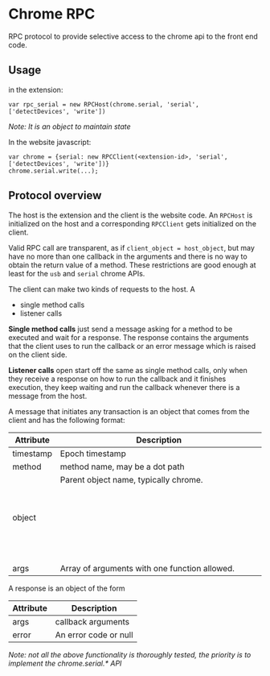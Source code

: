 # Chrome RPC

RPC protocol to provide selective access to the chrome api to the
front end code.

## Usage

in the extension:

	var rpc_serial = new RPCHost(chrome.serial, 'serial', ['detectDevices', 'write'])

*Note: It is an object to maintain state*

In the website javascript:

	var chrome = {serial: new RPCClient(<extension-id>, 'serial', ['detectDevices', 'write'])}
	chrome.serial.write(...);

## Protocol overview

The host is the extension and the client is the website code. An
`RPCHost` is initialized on the host and a corresponding `RPCClient`
gets initialized on the client.

Valid RPC call are transparent, as if `client_object = host_object`,
but may have no more than one callback in the arguments and there is
no way to obtain the return value of a method. These restrictions are
good enough at least for the `usb` and `serial` chrome APIs.

The client can make two kinds of requests to the host. A

- single method calls
- listener calls

**Single method calls** just send a message asking for a method to be
executed and wait for a response. The response contains the arguments
that the client uses to run the callback or an error message which is
raised on the client side.

**Listener calls** open start off the same as single method calls,
  only when they receive a response on how to run the callback and it
  finishes execution, they keep waiting and run the callback whenever
  there is a message from the host.

A message that initiates any transaction is an object that comes from
the client and has the following format:

Attribute | Description
-----|----
timestamp | Epoch timestamp
method | method name, may be a dot path
object | Parent object name, typically chrome.<object>
args | Array of arguments with one function allowed.

A response is an object of the form

Attribute | Description
-----|----
args | callback arguments
error | An error code or null

*Note: not all the above functionality is thoroughly tested, the
 priority is to implement the chrome.serial.\* API*

